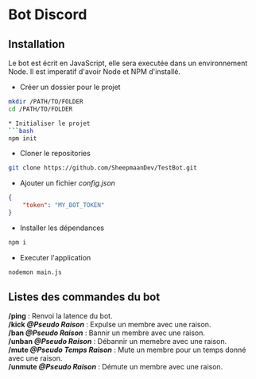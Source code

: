 # Bot Discord
## Installation
Le bot est écrit en JavaScript, elle sera executée dans un environnement Node. Il est imperatif d'avoir Node et NPM d'installé.

* Créer un dossier pour le projet
```bash
mkdir /PATH/TO/FOLDER
cd /PATH/TO/FOLDER

* Initialiser le projet
```bash
npm init
```

* Cloner le repositories 
```bash
git clone https://github.com/SheepmaanDev/TestBot.git
```

* Ajouter un fichier _config.json_
```json	
{
    "token": "MY_BOT_TOKEN"
}
```

* Installer les dépendances
```bash
npm i
```

* Executer l'application
```bash
nodemon main.js
```

## Listes des commandes du bot
**/ping** : Renvoi la latence du bot. </br>
**/kick _@Pseudo Raison_** : Expulse un membre avec une raison. </br>
**/ban _@Pseudo Raison_** : Bannir un membre avec une raison. </br>
**/unban _@Pseudo Raison_** : Débannir un memebre avec une raison. </br>
**/mute _@Pseudo Temps Raison_** : Mute un membre pour un temps donné avec une raison. </br>
**/unmute _@Pseudo Raison_** : Démute un membre avec une raison. </br>
